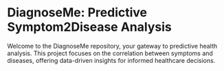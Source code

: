 # DiagnoseMe: Predictive Symptom2Disease Analysis
Welcome to the DiagnoseMe repository, your gateway to predictive health analysis. This project focuses on the correlation between symptoms and diseases, offering data-driven insights for informed healthcare decisions.
